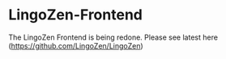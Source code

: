 # LingoZen-Frontend

The LingoZen Frontend is being redone. Please see latest here (https://github.com/LingoZen/LingoZen)
